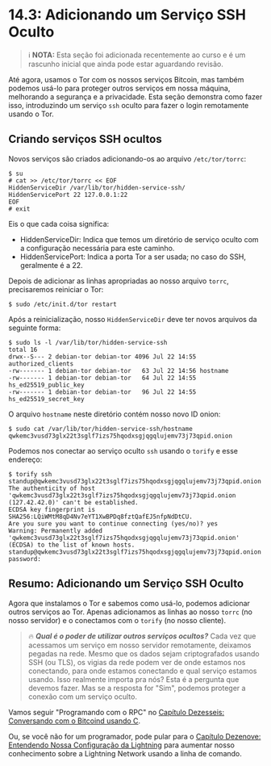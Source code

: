 # 14.3: Adicionando um Serviço SSH Oculto

>:information_source: **NOTA:** Esta seção foi adicionada recentemente ao curso e é um rascunho inicial que ainda pode estar aguardando revisão.

Até agora, usamos o Tor com os nossos serviços Bitcoin, mas também podemos usá-lo para proteger outros serviços em nossa máquina, melhorando a segurança e a privacidade. Esta seção demonstra como fazer isso, introduzindo um serviço ```ssh``` oculto para fazer o login remotamente usando o Tor.

## Criando serviços SSH ocultos

Novos serviços são criados adicionando-os ao arquivo ```/etc/tor/torrc```:
```
$ su 
# cat >> /etc/tor/torrc << EOF
HiddenServiceDir /var/lib/tor/hidden-service-ssh/
HiddenServicePort 22 127.0.0.1:22
EOF
# exit
```
Eis o que cada coisa significa:

* HiddenServiceDir: Indica que temos um diretório de serviço oculto com a configuração necessária para este caminho.
* HiddenServicePort: Indica a porta Tor a ser usada; no caso do SSH, geralmente é a 22.

Depois de adicionar as linhas apropriadas ao nosso arquivo ```torrc```, precisaremos reiniciar o Tor:
```
$ sudo /etc/init.d/tor restart
```

Após a reinicialização, nosso ```HiddenServiceDir``` deve ter novos arquivos da seguinte forma:
```
$ sudo ls -l /var/lib/tor/hidden-service-ssh
total 16
drwx--S--- 2 debian-tor debian-tor 4096 Jul 22 14:55 authorized_clients
-rw------- 1 debian-tor debian-tor   63 Jul 22 14:56 hostname
-rw------- 1 debian-tor debian-tor   64 Jul 22 14:55 hs_ed25519_public_key
-rw------- 1 debian-tor debian-tor   96 Jul 22 14:55 hs_ed25519_secret_key
```
O arquivo ```hostname``` neste diretório contém nosso novo ID onion:
```
$ sudo cat /var/lib/tor/hidden-service-ssh/hostname
qwkemc3vusd73glx22t3sglf7izs75hqodxsgjqgqlujemv73j73qpid.onion
```
Podemos nos conectar ao serviço oculto ```ssh``` usando o ```torify``` e esse endereço:
```
$ torify ssh standup@qwkemc3vusd73glx22t3sglf7izs75hqodxsgjqgqlujemv73j73qpid.onion
The authenticity of host 'qwkemc3vusd73glx22t3sglf7izs75hqodxsgjqgqlujemv73j73qpid.onion (127.42.42.0)' can't be established.
ECDSA key fingerprint is SHA256:LQiWMtM8qD4Nv7eYT1XwBPDq8fztQafEJ5nfpNdDtCU.
Are you sure you want to continue connecting (yes/no)? yes
Warning: Permanently added 'qwkemc3vusd73glx22t3sglf7izs75hqodxsgjqgqlujemv73j73qpid.onion' (ECDSA) to the list of known hosts.
standup@qwkemc3vusd73glx22t3sglf7izs75hqodxsgjqgqlujemv73j73qpid.onion's password: 
```
## Resumo: Adicionando um Serviço SSH Oculto

Agora que instalamos o Tor e sabemos como usá-lo, podemos adicionar outros serviços ao Tor. Apenas adicionamos as linhas ao nosso ```torrc``` (no nosso servidor) e o conectamos com o ```torify``` (no nosso cliente).

> :fire: ***Qual é o poder de utilizar outros serviços ocultos?*** Cada vez que acessamos um serviço em nosso servidor remotamente, deixamos pegadas na rede. Mesmo que os dados sejam criptografados usando SSH (ou TLS), os vigias da rede podem ver de onde estamos nos conectando, para onde estamos conectando e qual serviço estamos usando. Isso realmente importa pra nós? Esta é a pergunta que devemos fazer. Mas se a resposta for "Sim", podemos proteger a conexão com um serviço oculto.

Vamos seguir "Programando com o RPC" no [Capítulo Dezesseis: Conversando com o Bitcoind usando C](16_0_Talking_to_Bitcoind.md).

Ou, se você não for um programador, pode pular para o [Capítulo Dezenove: Entendendo Nossa Configuração da Lightning](19_0_Understanding_Your_Lightning_Setup.md) para aumentar nosso conhecimento sobre a Lightning Network usando a linha de comando.
